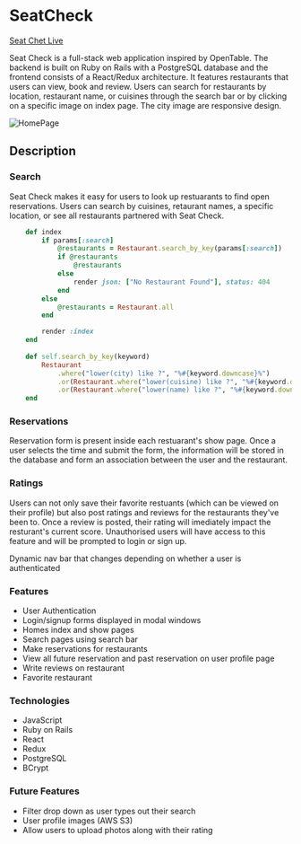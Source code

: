 # SeatCheck

[Seat Chet Live](https://seat-check.herokuapp.com/#/)

Seat Check is a full-stack web application inspired by OpenTable. The backend is built on Ruby on Rails with a PostgreSQL database and the frontend consists of a React/Redux architecture. It features restaurants that users can view, book and review. Users can search for restaurants by location, restaurant name, or cuisines through the search bar or by clicking on a specific image on index page. The city image are responsive design.

![HomePage](https://user-images.githubusercontent.com/59374267/90359033-a7f06380-e00c-11ea-9245-473f925773e8.png)


## Description

### Search
Seat Check makes it easy for users to look up restuarants to find open reservations. Users can search by cuisines, retaurant names, a specific location, or see all restaurants partnered with Seat Check. 

```ruby
    def index 
        if params[:search] 
            @restaurants = Restaurant.search_by_key(params[:search])
            if @restaurants 
                @restaurants
            else 
                render json: ["No Restaurant Found"], status: 404
            end 
        else 
            @restaurants = Restaurant.all
        end

        render :index
    end 
        
    def self.search_by_key(keyword)
        Restaurant
            .where("lower(city) like ?", "%#{keyword.downcase}%")
            .or(Restaurant.where("lower(cuisine) like ?", "%#{keyword.downcase}%"))
            .or(Restaurant.where("lower(name) like ?", "%#{keyword.downcase}%"))
    end
```

### Reservations 
Reservation form is present inside each restuarant's show page. Once a user selects the time and submit the form, the information will be stored in the database and form an association between the user and the restaurant. 

### Ratings 
Users can not only save their favorite restuants (which can be viewed on their profile) but also post ratings and reviews for the restaurants they've been to. Once a review is posted, their rating will imediately impact the resturant's current score. Unauthorised users will have access to this feature and will be prompted to login or sign up. 

Dynamic nav bar that changes depending on whether a user is authenticated

### Features 
* User Authentication
* Login/signup forms displayed in modal windows
* Homes index and show pages
* Search pages using search bar
* Make reservations for restaurants
* View all future reservation and past reservation on user profile page
* Write reviews on restaurant
* Favorite restaurant

### Technologies 
* JavaScript
* Ruby on Rails 
* React 
* Redux
* PostgreSQL
* BCrypt 

### Future Features 
* Filter drop down as user types out their search
* User profile images (AWS S3) 
* Allow users to upload photos along with their rating


